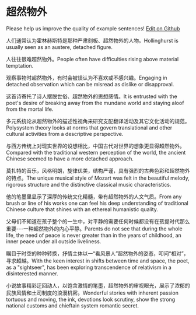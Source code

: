 # 超然物外

Please help us improve the quality of example sentences! [Edit on Github](https://github.com/jiyushe/jiyu-example-sentence-source/blob/main/chinese/chaoranwuwai.md)

<p><span class="chinese">人们通常认为霍林赫斯特是那种严肃刻板、超然物外的人物。</span><span class="english">Hollinghurst is usually seen as an austere, detached figure.</span></p>

<p><span class="chinese">人往往很难超然物外。</span><span class="english">People often have difficulties rising above material temptation.</span></p>

<p><span class="chinese">观察事物时超然物外，有时会被误认为不喜欢或不感兴趣。</span><span class="english">Engaging in detached observation which can be misread as dislike or disapproval.</span></p>

<p><span class="chinese">这首诗寄托了诗人摆脱世俗、超然物外的思想感情。</span><span class="english">It is entrusted with the poet's desire of breaking away from the mundane world and staying aloof from the mortal life.</span></p>

<p><span class="chinese">多元系统论从超然物外的描述性视角来研究支配翻译活动及其它文化活动的规范。</span><span class="english">Polysystem theory looks at norms that govern translational and other cultural activities from a descriptive perspective.</span></p>

<p><span class="chinese">与西方传统上对现实世界的设想相比，中国古代对世界的想象更显得超然物外。</span><span class="english">Compared with the traditional western perception of the world, the ancient Chinese seemed to have a more detached approach.</span></p>

<p><span class="chinese">莫扎特的音乐，风格明朗，旋律优美，结构严谨，具有强烈的古典色彩和超然物外的特点。</span><span class="english">The unique musical style of Mozart was felt in the beautiful melody, rigorous structure and the distinctive classical music characteristics.</span></p>

<p><span class="chinese">他的笔墨里显示了深厚的传统文化精髓，带有超然物外的人文气质。</span><span class="english">From any brush or line of his works one can feel his deep understanding of traditional Chinese culture that shines with an ethereal humanistic quality.</span></p>

<p><span class="chinese">父母们不知道在孩子整个的一生中，对平静的需要任何时候都没有在孩提时代那么重要---一种超然物外的内心平静。</span><span class="english">Parents do not see that during the whole life, the need of peace is never greater than in the years of childhood, an inner peace under all outside liveliness.</span></p>

<p><span class="chinese">瞩目于时空的种种转换，抒情主体以一“看风景人”超然物外的姿态，叩问“相对”，寻求超越。</span><span class="english">With the keen interest in shifts between time and space, the poet, as a "sightseer", has been exploring transcendence of relativism in a disinterested manner.</span></p>

<p><span class="chinese">小说故事精彩迂回动人，以饱含激情的笔墨，超然物外的审视眼光，展示了浓郁的民族风情和土司制度的浪漫机密。</span><span class="english">Wonderful stories with inherent passion tortuous and moving, the ink, devotions look scrutiny, show the strong national customs and chieftain system romantic secret.</span></p>

